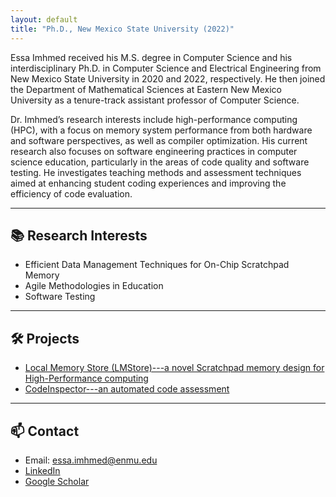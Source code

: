 ```yaml
---
layout: default
title: "Ph.D., New Mexico State University (2022)"
---
```


<!-- # Dr. Essa Imhmed -->
Essa Imhmed received his M.S. degree in Computer Science and his interdisciplinary Ph.D. in Computer Science and Electrical Engineering from New Mexico State University in 2020 and 2022, respectively. He then joined the Department of Mathematical Sciences at Eastern New Mexico University as a tenure-track assistant professor of Computer Science.

Dr. Imhmed’s research interests include high-performance computing (HPC), with a focus on memory system performance from both hardware and software perspectives, as well as compiler optimization. His current research also focuses on software engineering practices in computer science education, particularly in the areas of code quality and software testing. He investigates teaching methods and assessment techniques aimed at enhancing student coding experiences and improving the efficiency of code evaluation.
<!-- Assistant Professor of Computer Science  
Eastern New Mexico University  
JWLA 211 K | your.email@enmu.edu -->

---

## 📚 Research Interests
- Efficient Data Management Techniques for On-Chip Scratchpad Memory
- Agile Methodologies in Education
- Software Testing

---

## 🛠️ Projects
- [Local Memory Store (LMStore)---a novel Scratchpad memory design for  High-Performance computing](https://github.com/essa-imhmed/LMStore)
- [CodeInspector---an automated code assessment](https://github.com/essa-imhmed/Cache-Simulator)

---

## 📫 Contact
- Email: essa.imhmed@enmu.edu
- [LinkedIn](https://www.linkedin.com/in/yourname)
- [Google Scholar](https://scholar.google.com/citations?user=xxxx)
